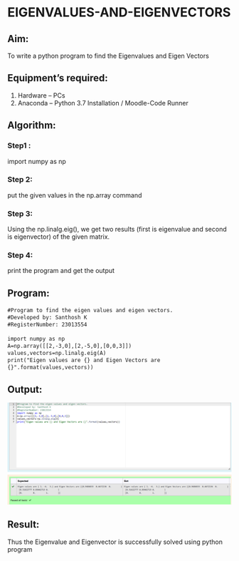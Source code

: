 # EIGENVALUES-AND-EIGENVECTORS
## Aim:
To write a python program to find the Eigenvalues and Eigen Vectors
## Equipment’s required:
1. 	Hardware – PCs
2. 	Anaconda – Python 3.7 Installation / Moodle-Code Runner
## Algorithm:
### Step1 : 
import numpy as np

### Step 2:
put the given values in the np.array command

### Step 3:
Using the np.linalg.eig(),  we get two results (first is eigenvalue and second is eigenvector) of the given matrix.

### Step 4: 
print the program and get the output

## Program:
```
#Program to find the eigen values and eigen vectors.
#Developed by: Santhosh K
#RegisterNumber: 23013554

import numpy as np
A=np.array([[2,-3,0],[2,-5,0],[0,0,3]])
values,vectors=np.linalg.eig(A)
print("Eigen values are {} and Eigen Vectors are {}".format(values,vectors))
```
## Output:
![output](/Screenshot%202023-12-12%20230855.png)
## Result:
Thus the Eigenvalue and Eigenvector is successfully solved using python program

